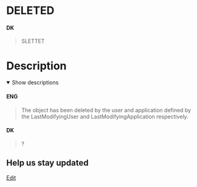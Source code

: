 # DELETED

#### DK

> SLETTET

# Description

<details open markdown=1><summary markdown="span">Show descriptions</summary>

#### ENG

> The object has been deleted by the user and application defined by the LastModifyingUser and LastModifyingApplication respectively.

#### DK

> ?

</details>

## Help us stay updated

[Edit](https://github.com/FMDatahub/DataDictionary/tree/main/Enumerations/IFC/ChangeActionEnum.md)
